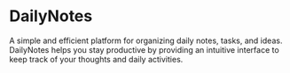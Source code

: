 # DailyNotes
A simple and efficient platform for organizing daily notes, tasks, and ideas. DailyNotes helps you stay productive by providing an intuitive interface to keep track of your thoughts and daily activities.
